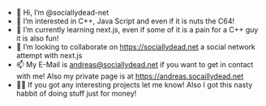 - 👋 Hi, I’m @sociallydead-net
- 👀 I’m interested in C++, Java Script and even if it is nuts the C64!
- 🌱 I’m currently learning next.js, even if some of it is a pain for a C++ guy it is also fun!
- 💞️ I’m looking to collaborate on https://sociallydead.net a social network attempt with next.js
- 📫 My E-Mail is andreas@sociallydead.net if you want to get in contact with me! Also my private page is at https://andreas.socaillydead.net
- 🤷‍♂️ If you got any interesting projects let me know! Also I got this nasty habbit of doing stuff just for money!

<!---
sociallydead-net/sociallydead-net is a ✨ special ✨ repository because its `README.md` (this file) appears on your GitHub profile.
You can click the Preview link to take a look at your changes.
--->

